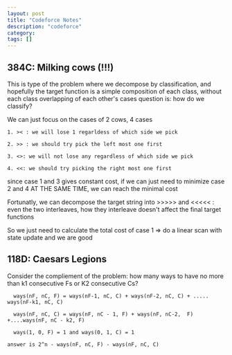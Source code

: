 ```yaml
---
layout: post
title: "Codeforce Notes"
description: "codeforce"
category: 
tags: []
---
```


384C: Milking cows (!!!)
---------
This is type of the problem where we decompose by classification, and hopefully the target function is a simple composition of each class,
without each class overlapping of each other's cases
question is: how do we classify?

We can just focus on the cases of 2 cows, 4 cases
```
1. >< : we will lose 1 regarldess of which side we pick

2. >> : we should try pick the left most one first

3. <>: we will not lose any regardless of which side we pick

4. <<: we should try picking the right most one first

```

since case 1 and 3 gives constant cost, if we can just need to minimize case 2 and 4 AT THE SAME TIME, we can reach the minimal cost

Fortunatly, we can decompose the target string into >>>>> and <<<<< : even the two interleaves, how they interleave doesn't affect the final
target functions 

So we just need to calculate the total cost of case 1 => do a linear scan with state update and we are good


118D:  Caesars Legions
---------
Consider the compliement of the problem:  how many ways to have no more than k1 consecutive Fs or K2 consecutive Cs?

```
  ways(nF, nC, F) = ways(nF-1, nC, C) + ways(nF-2, nC, C) + ..... ways(nF-k1, nC, C)

  ways(nF, nC, C) = ways(nF, nC - 1, F) + ways(nF, nC-2,  F) +....ways(nF, nC - k2, F)

  ways(1, 0, F) = 1 and ways(0, 1, C) = 1

answer is 2^n - ways(nF, nC, F) - ways(nF, nC, C)

```

